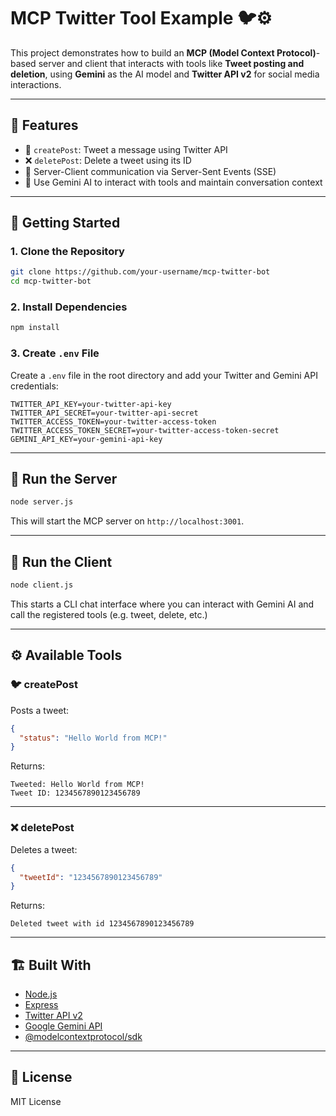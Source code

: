 # MCP Twitter Tool Example 🐦⚙️

This project demonstrates how to build an **MCP (Model Context Protocol)**-based server and client that interacts with tools like **Tweet posting and deletion**, using **Gemini** as the AI model and **Twitter API v2** for social media interactions.

---

## 🧠 Features

- 🐤 `createPost`: Tweet a message using Twitter API
- ❌ `deletePost`: Delete a tweet using its ID
- 🔁 Server-Client communication via Server-Sent Events (SSE)
- 🤖 Use Gemini AI to interact with tools and maintain conversation context

---

## 🚀 Getting Started

### 1. Clone the Repository

```bash
git clone https://github.com/your-username/mcp-twitter-bot
cd mcp-twitter-bot
```

### 2. Install Dependencies

```bash
npm install
```

### 3. Create `.env` File

Create a `.env` file in the root directory and add your Twitter and Gemini API credentials:

```env
TWITTER_API_KEY=your-twitter-api-key
TWITTER_API_SECRET=your-twitter-api-secret
TWITTER_ACCESS_TOKEN=your-twitter-access-token
TWITTER_ACCESS_TOKEN_SECRET=your-twitter-access-token-secret
GEMINI_API_KEY=your-gemini-api-key
```

---

## 🧩 Run the Server

```bash
node server.js
```

This will start the MCP server on `http://localhost:3001`.

---

## 💬 Run the Client

```bash
node client.js
```

This starts a CLI chat interface where you can interact with Gemini AI and call the registered tools (e.g. tweet, delete, etc.)

---

## ⚙️ Available Tools

### 🐦 createPost

Posts a tweet:

```json
{
  "status": "Hello World from MCP!"
}
```

Returns:

```
Tweeted: Hello World from MCP!
Tweet ID: 1234567890123456789
```

---

### ❌ deletePost

Deletes a tweet:

```json
{
  "tweetId": "1234567890123456789"
}
```

Returns:

```
Deleted tweet with id 1234567890123456789
```

---

## 🏗️ Built With

- [Node.js](https://nodejs.org/)
- [Express](https://expressjs.com/)
- [Twitter API v2](https://developer.twitter.com/en/docs/twitter-api)
- [Google Gemini API](https://ai.google.dev/)
- [@modelcontextprotocol/sdk](https://www.npmjs.com/package/@modelcontextprotocol/sdk)

---

## 📄 License

MIT License
